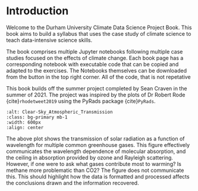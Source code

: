 # Introduction 
Welcome to the Durham University Climate Data Science Project Book. This book aims to build a syllabus that uses the case study of climate science to teach data-intensive science skills.

The book comprises multiple Jupyter notebooks following multiple case studies focused on the effects of climate change. Each book page has a corresponding notebook with executable code that can be copied and adapted to the exercises. The Notebooks themselves can be downloaded from the button in the top right corner. 
All of the code, that is not repetative

This book builds off the summer project completed by Sean Craven in the summer of 2021. The project was inspired by the plots of Dr Robert Rode {cite}`rhodetweet2019` using the PyRads package {cite}`PyRads`.

```{image} ./Figures/EJvAQJcXkAEm-9t.jpeg
:alt: Clear-Sky_Atmospheric_Transmission
:class: bg-primary mb-1
:width: 600px
:align: center
```
The above plot shows the transmission of solar radiation as a function of wavelength for multiple common greenhouse gases. This figure effectively communicates the wavelength dependence of molecular absorption, and the ceiling in absorption provided by ozone and Rayleigh scattering. However, if one were to ask what gases contribute most to warming? Is methane more problematic than CO2? The figure does not communicate this. This should highlight how the data is formatted and processed affects the conclusions drawn and the information recovered. 

